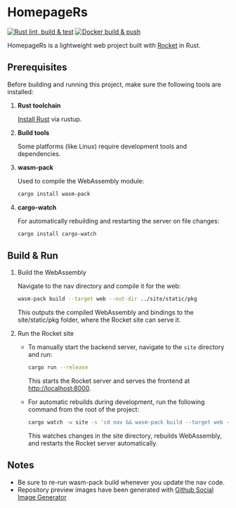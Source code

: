 # HomepageRs

[![Rust lint, build & test](https://github.com/itacentury/HomepageRs/actions/workflows/rust-lint-build-test.yml/badge.svg)](https://github.com/itacentury/HomepageRs/actions/workflows/rust-lint-build-test.yml)
[![Docker build & push](https://github.com/itacentury/HomepageRs/actions/workflows/docker-build-push.yml/badge.svg)](https://github.com/itacentury/HomepageRs/actions/workflows/docker-build-push.yml)

HomepageRs is a lightweight web project built with [Rocket](https://rocket.rs) in Rust.

## Prerequisites

Before building and running this project, make sure the following tools are installed:

1. **Rust toolchain**

   [Install Rust](https://rustup.rs) via rustup.

2. **Build tools**

   Some platforms (like Linux) require development tools and dependencies.

3. **wasm-pack**

   Used to compile the WebAssembly module:

   ```bash
   cargo install wasm-pack
    ```

4. **cargo-watch**

    For automatically rebuilding and restarting the server on file changes:

    ```bash
    cargo install cargo-watch
    ```

## Build & Run

1. Build the WebAssembly

    Navigate to the nav directory and compile it for the web:

    ```bash
    wasm-pack build --target web --out-dir ../site/static/pkg
    ```

    This outputs the compiled WebAssembly and bindings to the site/static/pkg folder, where the Rocket site can serve it.

2. Run the Rocket site

    - To manually start the backend server, navigate to the `site` directory and run:

        ```bash
        cargo run --release
        ```

        This starts the Rocket server and serves the frontend at <http://localhost:8000>.

    - For automatic rebuilds during development, run the following command from the root of the project:

        ```bash
        cargo watch -w site -s 'cd nav && wasm-pack build --target web --out-dir ../site/static/pkg && cd ../site && cargo run --release'
        ```

        This watches changes in the site directory, rebuilds WebAssembly, and restarts the Rocket server automatically.

## Notes

- Be sure to re-run wasm-pack build whenever you update the nav code.
- Repository preview images have been generated with [Github Social Image Generator](https://www.bannerbear.com/demos/github-social-preview-generator-tool/)
